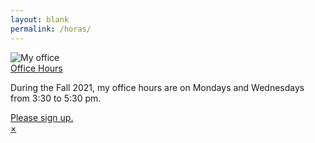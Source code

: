 ```yaml
---
layout: blank
permalink: /horas/
---
```


<section class="tc pa3 pa5-ns">
  <article class="hide-child relative ba b--black-20 mw5 center">
    <img src="https://images.metmuseum.org/CRDImages/dp/original/DP820349.jpg" class="db w-300 br2" alt="My office" />
    <div class="pa2 bt b--black-20">
      <a class="f3 db link black grey" href="#">Office Hours</a>
      <p class="f4 gray mv1">During the Fall 2021, my office hours are on Mondays and Wednesdays from 3:30 to 5:30 pm.</p>
      <a class="link tc ph3 pv1 db bg-animate bg-black hover-bg-silver white f5 br1" href="https://calendly.com/dhcg">Please sign up.</a>
    </div>
    <a class="child absolute top-1 right-1 ba bw1 black-40 grow no-underline br-100 w1 h1 pa2 lh-solid b" href="#">×</a>
  </article>
</section>

